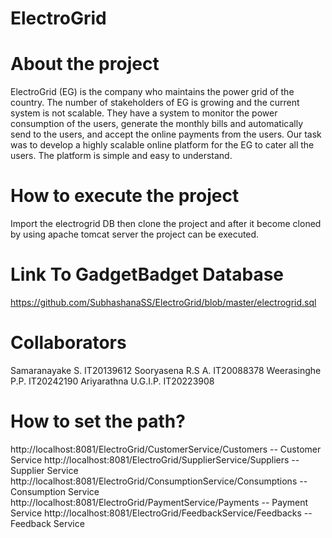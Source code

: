 # ElectroGrid

# About the project

ElectroGrid (EG) is the company who maintains the power grid of the country. The number of stakeholders of EG is growing and the current system is not scalable. They have a system to monitor the power consumption of the users, generate the monthly bills and automatically send to the users, and accept the online payments from the users. Our task was to develop a highly scalable online platform for the EG to cater all the users. The platform is simple and easy to understand.

# How to execute the project
Import the electrogrid DB then clone the project and after it become cloned by using apache tomcat server the project can be executed.

# Link To GadgetBadget Database
https://github.com/SubhashanaSS/ElectroGrid/blob/master/electrogrid.sql

# Collaborators
Samaranayake S. IT20139612
Sooryasena R.S A. IT20088378
Weerasinghe P.P. IT20242190
Ariyarathna U.G.I.P. IT20223908 

# How to set the path?
 http://localhost:8081/ElectroGrid/CustomerService/Customers -- Customer Service
 http://localhost:8081/ElectroGrid/SupplierService/Suppliers -- Supplier Service
 http://localhost:8081/ElectroGrid/ConsumptionService/Consumptions -- Consumption Service
 http://localhost:8081/ElectroGrid/PaymentService/Payments -- Payment Service
 http://localhost:8081/ElectroGrid/FeedbackService/Feedbacks -- Feedback Service
  


